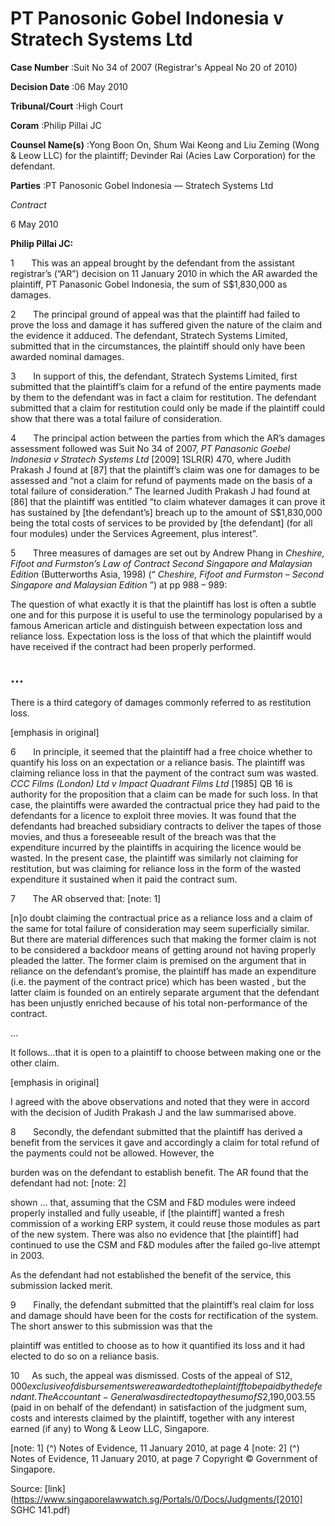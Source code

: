 # PT Panosonic Gobel Indonesia v Stratech Systems Ltd 



**Case Number** :Suit No 34 of 2007 (Registrar's Appeal No 20 of 2010) 

**Decision Date** :06 May 2010 

**Tribunal/Court** :High Court 

**Coram** :Philip Pillai JC 

**Counsel Name(s)** :Yong Boon On, Shum Wai Keong and Liu Zeming (Wong & Leow LLC) for the plaintiff; Devinder Rai (Acies Law Corporation) for the defendant. 

**Parties** :PT Panosonic Gobel Indonesia — Stratech Systems Ltd 

_Contract_ 

6 May 2010 

**Philip Pillai JC:** 

1       This was an appeal brought by the defendant from the assistant registrar’s (“AR”) decision on 11 January 2010 in which the AR awarded the plaintiff, PT Panasonic Gobel Indonesia, the sum of S$1,830,000 as damages. 

2       The principal ground of appeal was that the plaintiff had failed to prove the loss and damage it has suffered given the nature of the claim and the evidence it adduced. The defendant, Stratech Systems Limited, submitted that in the circumstances, the plaintiff should only have been awarded nominal damages. 

3       In support of this, the defendant, Stratech Systems Limited, first submitted that the plaintiff’s claim for a refund of the entire payments made by them to the defendant was in fact a claim for restitution. The defendant submitted that a claim for restitution could only be made if the plaintiff could show that there was a total failure of consideration. 

4       The principal action between the parties from which the AR’s damages assessment followed was Suit No 34 of 2007, _PT Panasonic Goebel Indonesia v Stratech Systems Ltd_ [2009] 1SLR(R) 470, where Judith Prakash J found at [87] that the plaintiff’s claim was one for damages to be assessed and “not a claim for refund of payments made on the basis of a total failure of consideration.” The learned Judith Prakash J had found at [86] that the plaintiff was entitled “to claim whatever damages it can prove it has sustained by [the defendant’s] breach up to the amount of S$1,830,000 being the total costs of services to be provided by [the defendant] (for all four modules) under the Services Agreement, plus interest”. 

5       Three measures of damages are set out by Andrew Phang in _Cheshire, Fifoot and Furmston’s Law of Contract Second Singapore and Malaysian Edition_ (Butterworths Asia, 1998) (“ _Cheshire, Fifoot and Furmston – Second Singapore and Malaysian Edition_ ”) at pp 988 – 989: 

 The question of what exactly it is that the plaintiff has lost is often a subtle one and for this purpose it is useful to use the terminology popularised by a famous American article and distinguish between expectation loss and reliance loss. Expectation loss is the loss of that which the plaintiff would have received if the contract had been properly performed. 


## ... 

 There is a third category of damages commonly referred to as restitution loss. 

 [emphasis in original] 

6       In principle, it seemed that the plaintiff had a free choice whether to quantify his loss on an expectation or a reliance basis. The plaintiff was claiming reliance loss in that the payment of the contract sum was wasted. _CCC Films (London) Ltd v Impact Quadrant Films Ltd_ [1985] QB 16 is authority for the proposition that a claim can be made for such loss. In that case, the plaintiffs were awarded the contractual price they had paid to the defendants for a licence to exploit three movies. It was found that the defendants had breached subsidiary contracts to deliver the tapes of those movies, and thus a foreseeable result of the breach was that the expenditure incurred by the plaintiffs in acquiring the licence would be wasted. In the present case, the plaintiff was similarly not claiming for restitution, but was claiming for reliance loss in the form of the wasted expenditure it sustained when it paid the contract sum. 

7       The AR observed that: [note: 1] 

 [n]o doubt claiming the contractual price as a reliance loss and a claim of the same for total failure of consideration may seem superficially similar. But there are material differences such that making the former claim is not to be considered a backdoor means of getting around not having properly pleaded the latter. The former claim is premised on the argument that in reliance on the defendant’s promise, the plaintiff has made an expenditure (i.e. the payment of the contract price) which has been wasted , but the latter claim is founded on an entirely separate argument that the defendant has been unjustly enriched because of his total non-performance of the contract. 

 ... 

 It follows...that it is open to a plaintiff to choose between making one or the other claim. 

 [emphasis in original] 

I agreed with the above observations and noted that they were in accord with the decision of Judith Prakash J and the law summarised above. 

8       Secondly, the defendant submitted that the plaintiff has derived a benefit from the services it gave and accordingly a claim for total refund of the payments could not be allowed. However, the 

burden was on the defendant to establish benefit. The AR found that the defendant had not: [note: 2] 

 shown ... that, assuming that the CSM and F&D modules were indeed properly installed and fully useable, if [the plaintiff] wanted a fresh commission of a working ERP system, it could reuse those modules as part of the new system. There was also no evidence that [the plaintiff] had continued to use the CSM and F&D modules after the failed go-live attempt in 2003. 

As the defendant had not established the benefit of the service, this submission lacked merit. 

9       Finally, the defendant submitted that the plaintiff’s real claim for loss and damage should have been for the costs for rectification of the system. The short answer to this submission was that the 


plaintiff was entitled to choose as to how it quantified its loss and it had elected to do so on a reliance basis. 

10     As such, the appeal was dismissed. Costs of the appeal of S$12,000 exclusive of disbursements were awarded to the plaintiff to be paid by the defendant. The Accountant-General was directed to pay the sum of S$2,190,003.55 (paid in on behalf of the defendant) in satisfaction of the judgment sum, costs and interests claimed by the plaintiff, together with any interest earned (if any) to Wong & Leow LLC, Singapore. 

[note: 1] (^) Notes of Evidence, 11 January 2010, at page 4 [note: 2] (^) Notes of Evidence, 11 January 2010, at page 7 Copyright © Government of Singapore. 


Source: [link](https://www.singaporelawwatch.sg/Portals/0/Docs/Judgments/[2010] SGHC 141.pdf)
